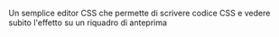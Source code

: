  Un semplice editor CSS che permette di scrivere codice CSS e vedere subito l'effetto su un riquadro di anteprima
